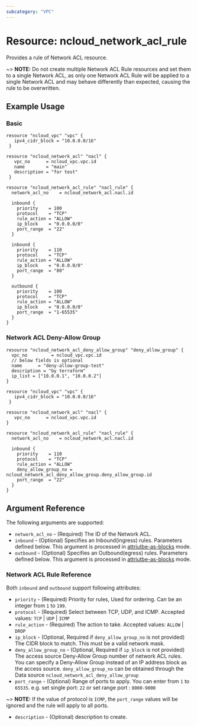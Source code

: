 ```yaml
---
subcategory: "VPC"
---
```



# Resource: ncloud_network_acl_rule

Provides a rule of Network ACL  resource.

~> **NOTE:** Do not create multiple Network ACL Rule resources and set them to a single Network ACL, as only one Network ACL Rule will be applied to a single Network ACL and may behave differently than expected, causing the rule to be overwritten.

## Example Usage

### Basic

```hcl
resource "ncloud_vpc" "vpc" {
   ipv4_cidr_block = "10.0.0.0/16"
 }
 
resource "ncloud_network_acl" "nacl" {
   vpc_no      = ncloud_vpc.vpc.id
   name        = "main"
   description = "for test"
 }

resource "ncloud_network_acl_rule" "nacl_rule" {
  network_acl_no    = ncloud_network_acl.nacl.id

  inbound {
    priority    = 100
    protocol    = "TCP"
    rule_action = "ALLOW"
    ip_block    = "0.0.0.0/0"
    port_range  = "22"
  }

  inbound {
    priority    = 110
    protocol    = "TCP"
    rule_action = "ALLOW"
    ip_block    = "0.0.0.0/0"
    port_range  = "80"
  }

  outbound {
    priority    = 100
    protocol    = "TCP"
    rule_action = "ALLOW"
    ip_block    = "0.0.0.0/0"
    port_range  = "1-65535"
  }
}
```

### Network ACL Deny-Allow Group

```hcl
resource "ncloud_network_acl_deny_allow_group" "deny_allow_group" {
  vpc_no         = ncloud_vpc.vpc.id
  // below fields is optional
  name      = "deny-allow-group-test" 
  description = "by terraform"
  ip_list = ["10.0.0.1", "10.0.0.2"]
}

resource "ncloud_vpc" "vpc" {
   ipv4_cidr_block = "10.0.0.0/16"
 }
 
resource "ncloud_network_acl" "nacl" {
   vpc_no      = ncloud_vpc.vpc.id
}
 
resource "ncloud_network_acl_rule" "nacl_rule" {
  network_acl_no    = ncloud_network_acl.nacl.id

  inbound {
    priority    = 110
    protocol    = "TCP"
    rule_action = "ALLOW"
    deny_allow_group_no = ncloud_network_acl_deny_allow_group.deny_allow_group.id
    port_range  = "22"
  }
}

```

## Argument Reference

The following arguments are supported:

* `network_acl_no` - (Required) The ID of the Network ACL.
* `inbound` - (Optional) Specifies an Inbound(ingress) rules. Parameters defined below. This argument is processed
  in [attriutbe-as-blocks](https://www.terraform.io/docs/configuration/attr-as-blocks.html) mode.
* `outbound` - (Optional) Specifies an Outbound(egress) rules. Parameters defined below. This argument is processed
  in [attriutbe-as-blocks](https://www.terraform.io/docs/configuration/attr-as-blocks.html) mode.

### Network ACL Rule Reference

Both `inbound` and `outbound` support  following attributes:

* `priority` - (Required) Priority for rules, Used for ordering. Can be an integer from `1` to `199`.
* `protocol` - (Required) Select between TCP, UDP, and ICMP. Accepted values: `TCP` | `UDP` | `ICMP`
* `rule_action` - (Required) The action to take. Accepted values: `ALLOW` | `DROP`
* `ip_block` - (Optional, Required if `deny_allow_group_no` is not provided) The CIDR block to match. This must be a
  valid network mask.
* `deny_allow_group_no` - (Optional, Required if `ip_block` is not provided) The access source Deny-Allow Group number
  of network ACL rules. You can specify a Deny-Allow Group instead of an IP address block as the access
  source. `deny_allow_group_no` can be obtained through the Data source `ncloud_network_acl_deny_allow_group`
* `port_range` - (Optional) Range of ports to apply. You can enter from `1` to `65535`. e.g. set single port: `22` or
  set range port : `8000-9000`

~> **NOTE:** If the value of protocol is `ICMP`, the `port_range` values will be ignored and the rule will apply to all ports.

* `description` - (Optional) description to create.
